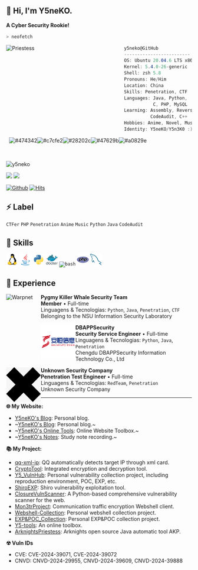 ## 👋 Hi, I'm Y5neKO.

**A Cyber Security Rookie!**

```zsh
> neofetch
```

<img align="left" src="https://s2.loli.net/2024/03/26/gQmf5ijPUKBo24C.jpg" alt="Priestess" width="320" /> 

```csharp
y5neko@GitHub
-------------------------
OS: Ubuntu 20.04.6 LTS x86_64
Kernel: 5.4.0-26-generic
Shell: zsh 5.8
Pronouns: He/Him
Location: China
Skills: Penetration, CTF
Languages: Java, Python,
           C, PHP, MySQL
Learning: Assembly, Reverse, PWN,
          CodeAudit, C++
Hobbies: Anime, Novel, Music
Identity: Y5neKO/Y5n3K0 :)
```
<p align="left">
  &nbsp;
  <img alt="#474342" src="https://via.placeholder.com/15/474342/000000?text=+" width="25" height="20" /><img alt="#c7cfe2" src="https://via.placeholder.com/15/c7cfe2/000000?text=+" width="25" height="20" /><img alt="#28202c" src="https://via.placeholder.com/15/28202c/000000?text=+" width="25" height="20" /><img alt="#47629b" src="https://via.placeholder.com/15/47629b/000000?text=+" width="25" height="20" /><img alt="#a0829e" src="https://via.placeholder.com/15/a0829e/000000?text=+" width="25" height="20" />
</p>
<br>
<p><img align="center" src="https://github-readme-streak-stats.herokuapp.com/?user=y5neko&" alt="y5neko" /></p>

<!-- ![Y5neKO's stars](https://github-readme-stats-89dq8p8qw.vercel.app/api?username=Y5neKO&show_icons=true&count_private=true&line_height=33.7&theme=tokyonight) -->
<div>
<img height="140px" src="https://github-readme-stats.vercel.app/api?username=Y5neKO&hide_title=true&hide_border=true&theme=dark&bg_color=30,e96443,c64dff&title_color=fff&text_color=fff" />
<img height="140px" src="https://github-readme-stats-git-masterrstaa-rickstaa.vercel.app/api/top-langs/?username=Y5neKO&hide_title=true&hide_border=true&layout=compact&langs_count=6&text_color=fff&bg_color=30,c64dff,66ccff&theme=dark" />
</div>

[![Github](https://img.shields.io/github/followers/Y5neKO?label=Follow&style=social)](https://github.com/Y5neKO)<!--[![Code Time](https://img.shields.io/endpoint?style=social&url=https://codetime-api.datreks.com/badge/1280?logoColor=dark%26project=%26recentMS=0%26showProject=true)]()-->
[![Hits](https://hits.seeyoufarm.com/api/count/incr/badge.svg?url=https%3A%2F%2Fgithub.com%2FY5neKO%2FY5neKO&count_bg=%233D91C8&title_bg=%23555555&icon=github.svg&icon_color=%23E7E7E7&title=Views&edge_flat=false)]()

## ⚡ Label

`CTFer`  `PHP`  `Penetration`  `Anime`  `Music`  `Python`  `Java`  `CodeAudit`

## 🚀 Skills
<code><img height="32" src="https://raw.githubusercontent.com/devicons/devicon/master/icons/linux/linux-original.svg" alt="Linux"/></code>
<code><img height="32" src="https://raw.githubusercontent.com/devicons/devicon/master/icons/java/java-original.svg" alt="Java"/></code>
<code><img height="32" src="https://raw.githubusercontent.com/devicons/devicon/master/icons/python/python-original.svg" alt="Python"/></code>
<code><img height="32" src="https://raw.githubusercontent.com/devicons/devicon/master/icons/docker/docker-original-wordmark.svg" alt="Docker"/></code>
<code><img height="32" src="https://www.vectorlogo.zone/logos/gnu_bash/gnu_bash-icon.svg" alt="bash"/></code>
<code><img height="32" src="https://raw.githubusercontent.com/devicons/devicon/master/icons/php/php-original.svg" alt="php"/></code>
<code><img height="32" src="https://raw.githubusercontent.com/devicons/devicon/master/icons/mysql/mysql-original.svg" alt="MySQL"/></code>

## 🔭 Experience
[<img align="left" height="94px" width="94px" alt="Warpnet" src="https://avatars.githubusercontent.com/u/71768442?s=200&v=4"/>](#)
**Pygmy Killer Whale Security Team** \
**Member** • Full-time \
Linguagens & Tecnologias: `Python`, `Java`, `Penetration`, `CTF`\
Belonging to the NSU Information Security Laboratory

[<img align="left" height="94px" width="94px" alt="Warpnet" src="./img/AH.png"/>](#)
**DBAPPSecurity** \
**Security Service Engineer** • Full-time \
Linguagens & Tecnologias: `Python`, `Java`, `Penetration` \
Chengdu DBAPPSecurity Information Technology Co., Ltd

[<img align="left" height="94px" width="94px" alt="Warpnet" src="./img/da3aefed6873e2efedadb884fa9e9a21.jpeg"/>](#)
**Unknown Security Company** \
**Penetration Test Engineer** • Full-time \
Linguagens & Tecnologias: `RedTeam`, `Penetration` \
Unknown Security Company

---

**🌐 My Website:** 
- [Y5neKO's Blog](https://y5neko.github.io): Personal blog.
- ~[Y5neKO's Blog](https://blog.ysneko.com/): Personal blog.~
- ~[Y5neKO's Online Tools](https://tool.ysneko.com): Online Website Toolbox.~
- ~[Y5neKO's Notes](https://note.ysneko.com): Study note recording.~

**📚 My Project:**
- [qq-xml-ip](https://github.com/Y5neKO/qq-xml-ip):  QQ automatically detects target IP through xml card.
- [CryptoTool](https://github.com/Y5neKO/CryptoTool):  Integrated encryption and decryption tool.
- [Y5_VulnHub](https://github.com/Y5neKO/Y5_VulnHub):  Personal vulnerability collection project, including reproduction environment, POC, EXP, etc.
- [ShiroEXP](https://github.com/Y5neKO/ShiroEXP):  Shiro vulnerability exploitation tool.
- [ClosureVulnScanner](https://github.com/Y5neKO/ClosureVulnScanner):  A Python-based comprehensive vulnerability scanner for the web.
- [Mon3trProject](https://github.com/Y5neKO/Mon3trProject):  Communication traffic encryption Webshell client.
- [Webshell-Collection](https://github.com/Y5neKO/Webshell-Collection):  Personal webshell collection project.
- [EXP&POC_Collection](https://github.com/Y5neKO/ExpAndPoc_Colection):  Personal EXP&POC collection project.
- [Y5-tools](https://github.com/Y5neKO/Y5-tools):  An online toolbox.
- [ArknightsPriestess](https://github.com/Y5neKO/ArknightsPriestess):  Arknights open source Java automatic tool AKP.

**☢ Vuln IDs**
- CVE: CVE-2024-39071, CVE-2024-39072
- CNVD: CNVD-2024-29955, CNVD-2024-39609, CNVD-2024-39888
